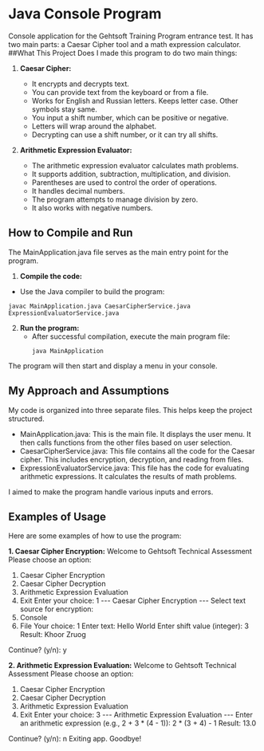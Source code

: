 # Java Console Program
Console application for the Gehtsoft Training Program entrance test. It has two main parts: a Caesar Cipher tool and a math expression calculator.
##What This Project Does
I made this program to do two main things:

1.  **Caesar Cipher:**
    * It encrypts and decrypts text.
    * You can provide text from the keyboard or from a file.
    * Works for English and Russian letters. Keeps letter case. Other symbols stay same.
    * You input a shift number, which can be positive or negative.
    * Letters will wrap around the alphabet.
    * Decrypting can use a shift number, or it can try all shifts.

2.  **Arithmetic Expression Evaluator:**
    * The arithmetic expression evaluator calculates math problems.
    * It supports addition, subtraction, multiplication, and division.
    * Parentheses are used to control the order of operations.
    * It handles decimal numbers.
    * The program attempts to manage division by zero.
    * It also works with negative numbers.

## How to Compile and Run

 The MainApplication.java file serves as the main entry point for the program.

1. **Compile the code:**
  * Use the Java compiler to build the program:
```
javac MainApplication.java CaesarCipherService.java ExpressionEvaluatorService.java
```

2.  **Run the program:** 
    * After successful compilation, execute the main program file: 
        ```
        java MainApplication
        ```
The program will then start and display a menu in your console.

## My Approach and Assumptions

My code is organized into three separate files. This helps keep the project structured.
* MainApplication.java: This is the main file. It displays the user menu. It then calls functions from the other files based on user selection.
* CaesarCipherService.java: This file contains all the code for the Caesar cipher. This includes encryption, decryption, and reading from files.
* ExpressionEvaluatorService.java: This file has the code for evaluating arithmetic expressions. It calculates the results of math problems.

I aimed to make the program handle various inputs and errors.

## Examples of Usage

Here are some examples of how to use the program:

**1. Caesar Cipher Encryption:**
Welcome to Gehtsoft Technical Assessment
Please choose an option:
1. Caesar Cipher Encryption
2. Caesar Cipher Decryption
3. Arithmetic Expression Evaluation
4. Exit
Enter your choice: 1
--- Caesar Cipher Encryption ---
Select text source for encryption:
1. Console
2. File
Your choice: 1
Enter text: Hello World
Enter shift value (integer): 3
Result: Khoor Zruog

Continue? (y/n): y

**2. Arithmetic Expression Evaluation:**
Welcome to Gehtsoft Technical Assessment
Please choose an option:
1. Caesar Cipher Encryption
2. Caesar Cipher Decryption
3. Arithmetic Expression Evaluation
4. Exit
Enter your choice: 3
--- Arithmetic Expression Evaluation ---
Enter an arithmetic expression (e.g., 2 + 3 * (4 - 1)): 2 * (3 + 4) - 1
Result: 13.0

Continue? (y/n): n
Exiting app. Goodbye!
